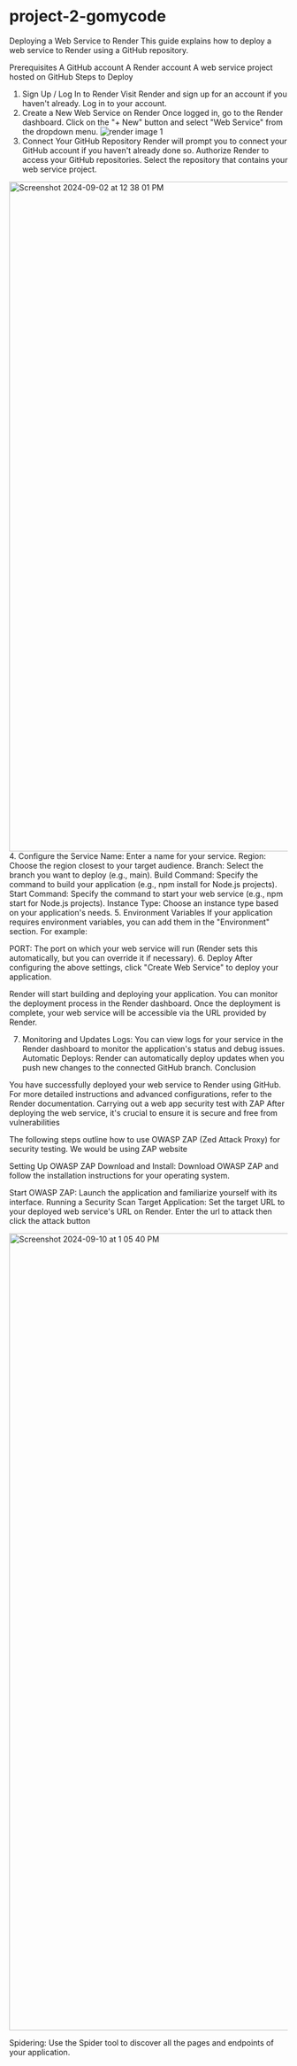 # project-2-gomycode
Deploying a Web Service to Render
This guide explains how to deploy a web service to Render using a GitHub repository.

Prerequisites
A GitHub account
A Render account
A web service project hosted on GitHub
Steps to Deploy
1. Sign Up / Log In to Render
Visit Render and sign up for an account if you haven't already. Log in to your account.
2. Create a New Web Service on Render
Once logged in, go to the Render dashboard.
Click on the "+ New" button and select "Web Service" from the dropdown menu.
![render image 1](https://github.com/user-attachments/assets/a76edc6c-68e7-4dd8-bb2e-b9ca4344547e)
3. Connect Your GitHub Repository
Render will prompt you to connect your GitHub account if you haven't already done so. Authorize Render to access your GitHub repositories.
Select the repository that contains your web service project.
<img width="1210" alt="Screenshot 2024-09-02 at 12 38 01 PM" src="https://github.com/user-attachments/assets/f3f70774-89f1-413b-9f95-35f93dccdb6f">
4. Configure the Service
Name: Enter a name for your service.
Region: Choose the region closest to your target audience.
Branch: Select the branch you want to deploy (e.g., main).
Build Command: Specify the command to build your application (e.g., npm install for Node.js projects).
Start Command: Specify the command to start your web service (e.g., npm start for Node.js projects).
Instance Type: Choose an instance type based on your application's needs.
5. Environment Variables
If your application requires environment variables, you can add them in the "Environment" section. For example:

PORT: The port on which your web service will run (Render sets this automatically, but you can override it if necessary).
6. Deploy
After configuring the above settings, click "Create Web Service" to deploy your application.

Render will start building and deploying your application. You can monitor the deployment process in the Render dashboard. Once the deployment is complete, your web service will be accessible via the URL provided by Render.

7. Monitoring and Updates
Logs: You can view logs for your service in the Render dashboard to monitor the application's status and debug issues.
Automatic Deploys: Render can automatically deploy updates when you push new changes to the connected GitHub branch.
Conclusion

You have successfully deployed your web service to Render using GitHub. For more detailed instructions and advanced configurations, refer to the Render documentation.
Carrying out a web app security test with ZAP
After deploying the web service, it's crucial to ensure it is secure and free from vulnerabilities
 
 The following steps outline how to use OWASP ZAP (Zed Attack Proxy) for security testing. We would be using ZAP website

Setting Up OWASP ZAP
Download and Install: Download OWASP ZAP and follow the installation instructions for your operating system.

Start OWASP ZAP: Launch the application and familiarize yourself with its interface.
Running a Security Scan
Target Application:
Set the target URL to your deployed web service's URL on Render. Enter the url to attack then click 
the attack button

<img width="1440" alt="Screenshot 2024-09-10 at 1 05 40 PM" src="https://github.com/user-attachments/assets/60c05d3d-756f-40a4-b0c5-76c71b5e7252">

Spidering: Use the Spider tool to discover all the pages and endpoints of your application.
